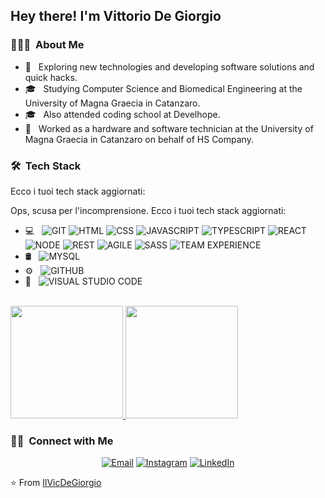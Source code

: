 <h2> Hey there! I'm Vittorio De Giorgio</h2>

<h3> 👨🏻‍💻 &nbsp;About Me </h3>

- 🤔 &nbsp; Exploring new technologies and developing software solutions and quick hacks.
- 🎓 &nbsp; Studying Computer Science and Biomedical Engineering at the University of Magna Graecia in Catanzaro. 
- 🎓 &nbsp; Also attended coding school at Develhope.
- 💼 &nbsp; Worked as a hardware and software technician at the University of Magna Graecia in Catanzaro on behalf of HS Company.

<h3> 🛠 &nbsp;Tech Stack</h3>
Ecco i tuoi tech stack aggiornati:

Ops, scusa per l'incomprensione. Ecco i tuoi tech stack aggiornati:

- 💻 &nbsp;
  ![GIT](https://img.shields.io/badge/-GIT-333333?style=flat&logo=git)
  ![HTML](https://img.shields.io/badge/-HTML-333333?style=flat&logo=html5)
  ![CSS](https://img.shields.io/badge/-CSS-333333?style=flat&logo=css3)
  ![JAVASCRIPT](https://img.shields.io/badge/-JAVASCRIPT-333333?style=flat&logo=javascript)
  ![TYPESCRIPT](https://img.shields.io/badge/-TYPESCRIPT-333333?style=flat&logo=typescript)
  ![REACT](https://img.shields.io/badge/-REACT-333333?style=flat&logo=react)
  ![NODE](https://img.shields.io/badge/-NODE-333333?style=flat&logo=node.js)
  ![REST](https://img.shields.io/badge/-REST-333333?style=flat)
  ![AGILE](https://img.shields.io/badge/-AGILE-333333?style=flat)
  ![SASS](https://img.shields.io/badge/-SASS-333333?style=flat)
  ![TEAM EXPERIENCE](https://img.shields.io/badge/-TEAM%20EXPERIENCE-333333?style=flat)
- 🛢 &nbsp;
  ![MYSQL](https://img.shields.io/badge/-MYSQL-333333?style=flat&logo=mysql)
- ⚙️ &nbsp;
  ![GITHUB](https://img.shields.io/badge/-GITHUB-333333?style=flat&logo=github)
- 🔧 &nbsp;
  ![VISUAL STUDIO CODE](https://img.shields.io/badge/-VISUAL%20STUDIO%20CODE-333333?style=flat&logo=visual-studio-code)

<br/>

<a href="https://github.com/AVS1508">
  <img height="180em" src="https://github-readme-stats.vercel.app/api?username=IlVicDeGiorgio&theme=buefy&show_icons=true" />
  <img height="180em" src="https://github-readme-stats.vercel.app/api/top-langs/?username=IlVicDeGiorgio&theme=buefy&layout=compact" />
</a>

<br/>

<h3> 🤝🏻 &nbsp;Connect with Me </h3>

<p align="center">
<a href="mailto:vdegiorgio8@gmail.com"><img alt="Email" src="https://img.shields.io/badge/Email-vdegiorgio8@gmail.com-blue?style=flat-square&logo=gmail"></a>
<a href="https://www.instagram.com/kal._el._?igsh=MTFjb2k4a2xiYTQyaQ%3D%3D&utm_source=qr"><img alt="Instagram" src="https://img.shields.io/badge/Instagram-kal._el._-blue?style=flat-square&logo=instagram"></a>
<a href="https://www.linkedin.com/in/vittorio-de-giorgio-454683303/"><img alt="LinkedIn" src="https://img.shields.io/badge/LinkedIn-Vittorio%20De%20Giorgio-blue?style=flat-square&logo=linkedin"></a>
</p>


⭐️ From [IlVicDeGiorgio](https://github.com/IlVicDeGiorgio)

